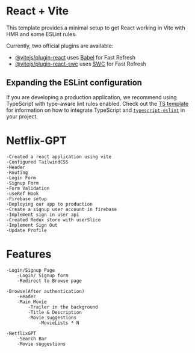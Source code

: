 # React + Vite

This template provides a minimal setup to get React working in Vite with HMR and some ESLint rules.

Currently, two official plugins are available:

- [@vitejs/plugin-react](https://github.com/vitejs/vite-plugin-react/blob/main/packages/plugin-react) uses [Babel](https://babeljs.io/) for Fast Refresh
- [@vitejs/plugin-react-swc](https://github.com/vitejs/vite-plugin-react/blob/main/packages/plugin-react-swc) uses [SWC](https://swc.rs/) for Fast Refresh

## Expanding the ESLint configuration

If you are developing a production application, we recommend using TypeScript with type-aware lint rules enabled. Check out the [TS template](https://github.com/vitejs/vite/tree/main/packages/create-vite/template-react-ts) for information on how to integrate TypeScript and [`typescript-eslint`](https://typescript-eslint.io) in your project.


# Netflix-GPT
    
    -Created a react application using vite
    -Configured TailwindCSS
    -Header
    -Routing
    -Login Form
    -Signup Form
    -Form Validation
    -useRef Hook
    -Firebase setup
    -Deploying our app to production
    -Create a signup user account in firebase
    -Implement sign in user api
    -Created Redux store with userSlice
    -Implement Sign Out
    -Update Profile
    


# Features
    -Login/Signup Page
        -Login/ Signup form
        -Redirect to Browse page

    -Browse(After authentication)
        -Header
        -Main Movie
            -Trailer in the background
            -Title & Description
            -Movie suggestions
                -MovieLists * N
    
    -NetflixGPT
        -Search Bar
        -Movie suggestions
